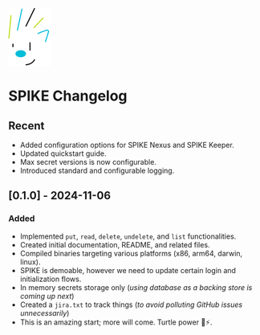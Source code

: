 ![SPIKE](assets/spike-banner.png)

# SPIKE Changelog

## Recent

* Added configuration options for SPIKE Nexus and SPIKE Keeper.
* Updated quickstart guide.
* Max secret versions is now configurable.
* Introduced standard and configurable logging.

## [0.1.0] - 2024-11-06

### Added

* Implemented `put`, `read`, `delete`, `undelete`, and `list` functionalities.
* Created initial documentation, README, and related files.
* Compiled binaries targeting various platforms (x86, arm64, darwin, linux).
* SPIKE is demoable, however we need to update certain login and initialization
  flows.
* In memory secrets storage only (*using database as a backing store is coming up
  next*)
* Created a `jira.txt` to track things (*to avoid polluting GitHub issues
  unnecessarily*)
* This is an amazing start; more will come. Turtle power 🐢⚡️.